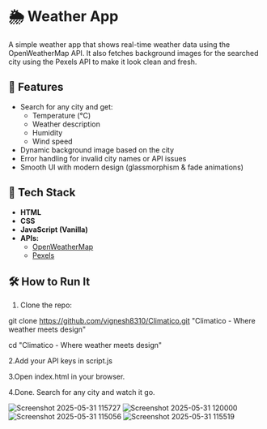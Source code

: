 # 🌦️ Weather App

A simple weather app that shows real-time weather data using the OpenWeatherMap API. It also fetches background images for the searched city using the Pexels API to make it look clean and fresh.

## 🚀 Features

- Search for any city and get:
  - Temperature (°C)
  - Weather description
  - Humidity
  - Wind speed
- Dynamic background image based on the city
- Error handling for invalid city names or API issues
- Smooth UI with modern design (glassmorphism & fade animations)

## 🧱 Tech Stack

- **HTML**
- **CSS**
- **JavaScript (Vanilla)**
- **APIs:**
  - [OpenWeatherMap](https://openweathermap.org/api)
  - [Pexels](https://www.pexels.com/api/)

## 🛠️ How to Run It

1. Clone the repo:

  git clone https://github.com/vignesh8310/Climatico.git "Climatico - Where weather meets design"
  
  cd "Climatico - Where weather meets design"


2.Add your API keys in script.js

3.Open index.html in your browser.

4.Done. Search for any city and watch it go.


![Screenshot 2025-05-31 115727](https://github.com/user-attachments/assets/3b43e69b-1c3a-410e-83d9-ab2eb7e7075b)
![Screenshot 2025-05-31 120000](https://github.com/user-attachments/assets/2698e6f3-6624-40e1-b916-00c4c9b6b927)
![Screenshot 2025-05-31 115056](https://github.com/user-attachments/assets/2628e3cc-1a7c-451a-a749-165361fa3fc1)
![Screenshot 2025-05-31 115519](https://github.com/user-attachments/assets/77026f73-b5b1-4dda-8574-ca50e7c6d208)




